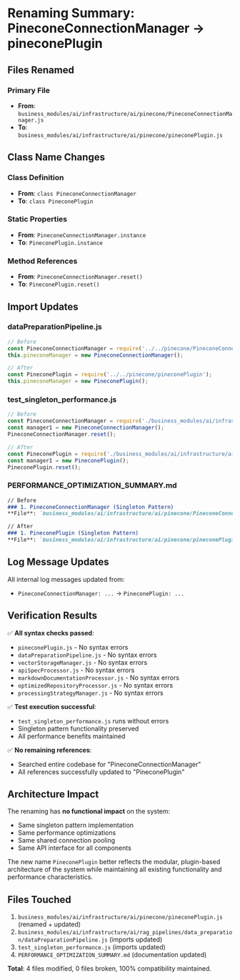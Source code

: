 # Renaming Summary: PineconeConnectionManager → pineconePlugin

## Files Renamed

### Primary File
- **From**: `business_modules/ai/infrastructure/ai/pinecone/PineconeConnectionManager.js`
- **To**: `business_modules/ai/infrastructure/ai/pinecone/pineconePlugin.js`

## Class Name Changes

### Class Definition
- **From**: `class PineconeConnectionManager`
- **To**: `class PineconePlugin`

### Static Properties
- **From**: `PineconeConnectionManager.instance`
- **To**: `PineconePlugin.instance`

### Method References
- **From**: `PineconeConnectionManager.reset()`
- **To**: `PineconePlugin.reset()`

## Import Updates

### dataPreparationPipeline.js
```javascript
// Before
const PineconeConnectionManager = require('../../pinecone/PineconeConnectionManager');
this.pineconeManager = new PineconeConnectionManager();

// After
const PineconePlugin = require('../../pinecone/pineconePlugin');
this.pineconeManager = new PineconePlugin();
```

### test_singleton_performance.js
```javascript
// Before
const PineconeConnectionManager = require('./business_modules/ai/infrastructure/ai/pinecone/PineconeConnectionManager');
const manager1 = new PineconeConnectionManager();
PineconeConnectionManager.reset();

// After
const PineconePlugin = require('./business_modules/ai/infrastructure/ai/pinecone/pineconePlugin');
const manager1 = new PineconePlugin();
PineconePlugin.reset();
```

### PERFORMANCE_OPTIMIZATION_SUMMARY.md
```markdown
// Before
### 1. PineconeConnectionManager (Singleton Pattern)
**File**: `business_modules/ai/infrastructure/ai/pinecone/PineconeConnectionManager.js`

// After  
### 1. PineconePlugin (Singleton Pattern)
**File**: `business_modules/ai/infrastructure/ai/pinecone/pineconePlugin.js`
```

## Log Message Updates

All internal log messages updated from:
- `PineconeConnectionManager: ...` → `PineconePlugin: ...`

## Verification Results

✅ **All syntax checks passed**:
- `pineconePlugin.js` - No syntax errors
- `dataPreparationPipeline.js` - No syntax errors  
- `vectorStorageManager.js` - No syntax errors
- `apiSpecProcessor.js` - No syntax errors
- `markdownDocumentationProcessor.js` - No syntax errors
- `optimizedRepositoryProcessor.js` - No syntax errors
- `processingStrategyManager.js` - No syntax errors

✅ **Test execution successful**:
- `test_singleton_performance.js` runs without errors
- Singleton pattern functionality preserved
- All performance benefits maintained

✅ **No remaining references**:
- Searched entire codebase for "PineconeConnectionManager"
- All references successfully updated to "PineconePlugin"

## Architecture Impact

The renaming has **no functional impact** on the system:
- Same singleton pattern implementation
- Same performance optimizations
- Same shared connection pooling
- Same API interface for all components

The new name `PineconePlugin` better reflects the modular, plugin-based architecture of the system while maintaining all existing functionality and performance characteristics.

## Files Touched

1. `business_modules/ai/infrastructure/ai/pinecone/pineconePlugin.js` (renamed + updated)
2. `business_modules/ai/infrastructure/ai/rag_pipelines/data_preparation/dataPreparationPipeline.js` (imports updated)
3. `test_singleton_performance.js` (imports updated)
4. `PERFORMANCE_OPTIMIZATION_SUMMARY.md` (documentation updated)

**Total**: 4 files modified, 0 files broken, 100% compatibility maintained.